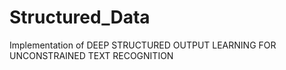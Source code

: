 # Structured_Data
Implementation of DEEP STRUCTURED OUTPUT LEARNING  FOR UNCONSTRAINED TEXT RECOGNITION
